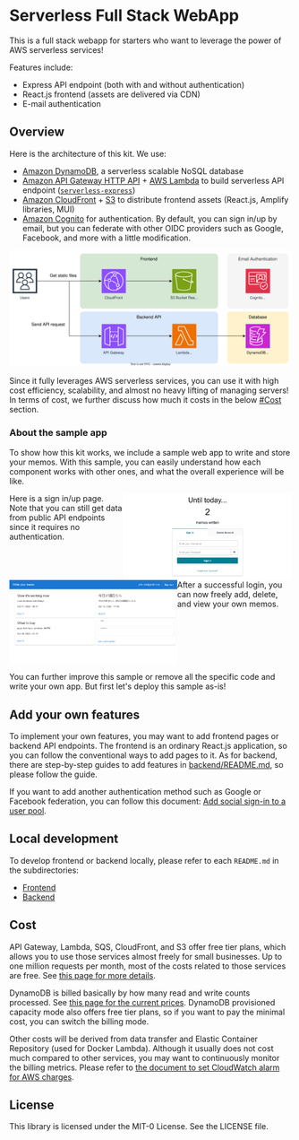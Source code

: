 # Serverless Full Stack WebApp

This is a full stack webapp for starters who want to leverage the power of AWS serverless services!

Features include:

* Express API endpoint (both with and without authentication)
* React.js frontend (assets are delivered via CDN)
* E-mail authentication

## Overview
Here is the architecture of this kit. We use:

* [Amazon DynamoDB](https://aws.amazon.com/dynamodb/), a serverless scalable NoSQL database
* [Amazon API Gateway HTTP API](https://aws.amazon.com/api-gateway/) + [AWS Lambda](https://aws.amazon.com/lambda/) to build serverless API endpoint ([`serverless-express`](https://github.com/vendia/serverless-express))
* [Amazon CloudFront](https://aws.amazon.com/cloudfront/) + [S3](https://aws.amazon.com/s3/) to distribute frontend assets (React.js, Amplify libraries, MUI)
* [Amazon Cognito](https://aws.amazon.com/cognito/) for authentication. By default, you can sign in/up by email, but you can federate with other OIDC providers such as Google, Facebook, and more with a little modification.

![architecture](imgs/architecture.svg)

Since it fully leverages AWS serverless services, you can use it with high cost efficiency, scalability, and almost no heavy lifting of managing servers! In terms of cost, we further discuss how much it costs in the below [#Cost](#cost) section.

### About the sample app
To show how this kit works, we include a sample web app to write and store your memos.
With this sample, you can easily understand how each component works with other ones, and what the overall experience will be like.

<img align="right" width="300" src="./imgs/signin.png">
Here is a sign in/up page. Note that you can still get data from public API endpoints since it requires no authentication.
<br clear="right"/>

<img align="left" width="300" src="./imgs/signedin.png">
After a successful login, you can now freely add, delete, and view your own memos.

<br clear="left"/>

You can further improve this sample or remove all the specific code and write your own app. But first let's deploy this sample as-is!

## Add your own features
To implement your own features, you may want to add frontend pages or backend API endpoints. The frontend is an ordinary React.js application, so you can follow the conventional ways to add pages to it. As for backend, there are step-by-step guides to add features in [backend/README.md](backend/README.md), so please follow the guide.

If you want to add another authentication method such as Google or Facebook federation, you can follow this document: [Add social sign-in to a user pool](https://docs.aws.amazon.com/cognito/latest/developerguide/cognito-user-pools-configuring-federation-with-social-idp.html).

## Local development
To develop frontend or backend locally, please refer to each `README.md` in the subdirectories:

* [Frontend](./frontend/README.md)
* [Backend](./backend/README.md)

## Cost
API Gateway, Lambda, SQS, CloudFront, and S3 offer free tier plans, which allows you to use those services almost freely for small businesses.
Up to one million requests per month, most of the costs related to those services are free. See [this page for more details](https://aws.amazon.com/free/).

DynamoDB is billed basically by how many read and write counts processed. See [this page for the current prices](https://aws.amazon.com/dynamodb/pricing/on-demand/). DynamoDB provisioned capacity mode also offers free tier plans, so if you want to pay the minimal cost, you can switch the billing mode.

Other costs will be derived from data transfer and Elastic Container Repository (used for Docker Lambda). Although it usually does not cost much compared to other services, you may want to continuously monitor the billing metrics. Please refer to [the document to set CloudWatch alarm for AWS charges](https://docs.aws.amazon.com/AmazonCloudWatch/latest/monitoring/monitor_estimated_charges_with_cloudwatch.html).

## License
This library is licensed under the MIT-0 License. See the LICENSE file.
